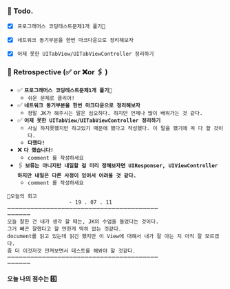 ### 📌 Todo.

- [x] `프로그래머스 코딩테스트문제1개 풀기🔐`
- [x] `네트워크 동기부분을 한번 마크다운으로 정리해보자`
- [x] `어제 못한 UITabView/UITabViewController 정리하기`


### 🧐 Retrospective (✅ or ❌or 🖇 ) 

- ✅   **`프로그래머스 코딩테스트문제1개 풀기🔐`**
   - `쉬운 문제로 클리어!`
- ✅   **`네트워크 동기부분을 한번 마크다운으로 정리해보자`**
   - `정말 JK가 해주시는 말은 심오하다. 하지만 언제나 많이 배워가는 것 같다.`
- ✅  **`어제 못한 UITabView/UITabViewController 정리하기`**
   - `사실 하지못했지만 하고있기 때문에 했다고 작성했다. 이 말을 했기에 꼭 다 할 것이다. `
   - **`다했다!`**
- ❌  **`다 했습니다!`**
   - `comment 를 작성하세요`
- 🖇    **`보류는 아니지만 내일할 걸 미리 정해보자면 UIResponser, UIViewController 하지만 내일은 다른 사정이 있어서 어려울 것 같다.`**
   - `comment 를 작성하세요`

```회고
💬오늘의 회고 
					- 19 . 07 . 11
➖➖➖➖➖➖➖➖➖➖➖➖➖➖➖➖➖➖➖➖➖➖➖➖➖➖➖➖➖➖➖➖➖➖➖➖➖➖➖
➖➖➖➖➖➖
오늘 잘한 건 내가 생각 할 때는, JK의 수업을 들었다는 것이다.
그거 빼곤 잘했다고 할 만한게 딱히 없는 것같다.
document를 읽고 있는데 읽긴 했지만 이 View에 대해서 내가 잘 아는 지 아직 잘 모르겠다.
좀 더 이것저것 만져보면서 테스트를 해봐야 할 것같다.
➖➖➖➖➖➖➖➖➖➖➖➖➖➖➖➖➖➖➖➖➖➖➖➖➖➖➖➖➖➖➖➖➖➖➖➖➖➖➖
➖➖➖➖➖➖
```

#### 오늘 나의 점수는  6️⃣
